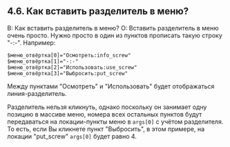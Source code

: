 ## 4.6. Как вставить разделитель в меню?
<!-- [:faq_04_06] -->
В: Как вставить разделитель в меню?
О:
Вставить разделитель в меню очень просто. Нужно просто в один из пунктов прописать такую строку "-:-". Например:
```qsp
$меню_отвёртка[0]="Осмотреть:info_screw"
$меню_отвёртка[1]="-:-"
$меню_отвёртка[2]="Использовать:use_screw"
$меню_отвёртка[3]="Выбросить:put_screw"
```
Между пунктами "Осмотреть" и "Использовать" будет отображаться линия-разделитель.

Разделитель нельзя кликнуть, однако поскольку он занимает одну позицию в массиве меню, номера всех остальных пунктов будут передаваться на локации-пункты меню в `args[0]` с учётом разделителя. То есть, если Вы кликнете пункт "Выбросить", в этом примере, на локации "put_screw" `args[0]` будет равно 4.
